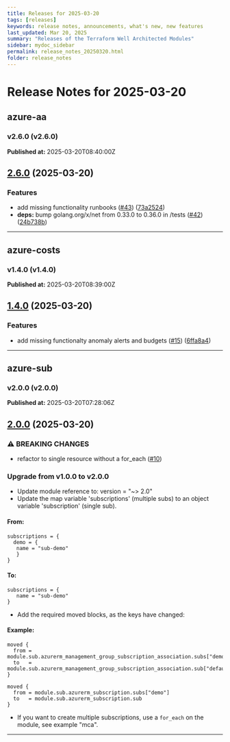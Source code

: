 ```yaml
---
title: Releases for 2025-03-20
tags: [releases]
keywords: release notes, announcements, what's new, new features
last_updated: Mar 20, 2025
summary: "Releases of the Terraform Well Architected Modules"
sidebar: mydoc_sidebar
permalink: release_notes_20250320.html
folder: release_notes
---
```


# Release Notes for 2025-03-20

## azure-aa
### v2.6.0 (v2.6.0)
**Published at:** 2025-03-20T08:40:00Z

## [2.6.0](https://github.com/CloudNationHQ/terraform-azure-aa/compare/v2.5.0...v2.6.0) (2025-03-20)


### Features

* add missing functionality runbooks ([#43](https://github.com/CloudNationHQ/terraform-azure-aa/issues/43)) ([73a2524](https://github.com/CloudNationHQ/terraform-azure-aa/commit/73a2524a02dc52bec0d0e4a5c5879095305a3cb3))
* **deps:** bump golang.org/x/net from 0.33.0 to 0.36.0 in /tests ([#42](https://github.com/CloudNationHQ/terraform-azure-aa/issues/42)) ([24b738b](https://github.com/CloudNationHQ/terraform-azure-aa/commit/24b738bcdac14bca9cf1b607dae2165a31bd21ba))

---

## azure-costs
### v1.4.0 (v1.4.0)
**Published at:** 2025-03-20T08:39:00Z

## [1.4.0](https://github.com/CloudNationHQ/terraform-azure-costs/compare/v1.3.0...v1.4.0) (2025-03-20)


### Features

* add missing functionalty anomaly alerts and budgets ([#15](https://github.com/CloudNationHQ/terraform-azure-costs/issues/15)) ([6ffa8a4](https://github.com/CloudNationHQ/terraform-azure-costs/commit/6ffa8a47364927acddb0bbc937d87e143174dbed))

---

## azure-sub
### v2.0.0 (v2.0.0)
**Published at:** 2025-03-20T07:28:06Z

## [2.0.0](https://github.com/CloudNationHQ/terraform-azure-sub/compare/v1.2.0...v2.0.0) (2025-03-20)


### ⚠ BREAKING CHANGES

* refactor to single resource without a for_each ([#10](https://github.com/CloudNationHQ/terraform-azure-sub/issues/10))

### Upgrade from v1.0.0 to v2.0.0
* Update module reference to: version = "~> 2.0"
* Update the map variable 'subscriptions' (multiple subs) to an object variable 'subscription' (single sub). 
#### From:
```
subscriptions = {
  demo = {
   name = "sub-demo"
   }
}
```
#### To: 
```
subscriptions = {
   name = "sub-demo"
}
```
* Add the required moved blocks, as the keys have changed:
#### Example:
```
moved {
  from = module.sub.azurerm_management_group_subscription_association.subs["demo"]
  to   = module.sub.azurerm_management_group_subscription_association.sub["default"]
}

moved {
  from = module.sub.azurerm_subscription.subs["demo"]
  to   = module.sub.azurerm_subscription.sub
}
```
* If you want to create multiple subscriptions, use a `for_each` on the module, see example "mca".

---

